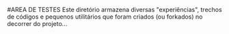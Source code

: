 #AREA DE TESTES
Este diretório armazena diversas "experiências", trechos de códigos e pequenos utilitários que foram criados (ou forkados) no decorrer do projeto...

